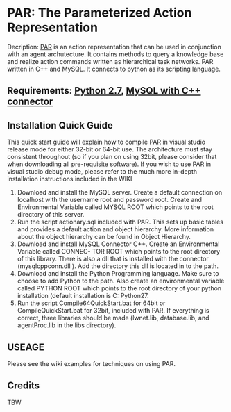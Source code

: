 # PAR: The Parameterized Action Representation
Decription: [PAR](http://dl.acm.org/citation.cfm?id=371552.371567) is an action representation that can be used in conjunction with an agent archutecture. It contains methods to query a knowledge base and realize action commands written as hierarchical task networks. PAR written in C++ and MySQL. It connects to python as its scripting language.
## Requirements: [Python 2.7](https://www.python.org/), [MySQL with C++ connector](https://www.mysql.com/)
## Installation Quick Guide
This quick start guide will explain how to compile PAR in visual studio release mode for either 32-bit or
64-bit use. The architecture must stay consistent throughout (so if you plan on using 32bit, please consider
that when downloading all pre-requisite software). If you wish to use PAR in visual studio debug mode,
please refer to the much more in-depth installation instructions included in the WIKI
1. Download and install the MySQL server. Create a default connection on localhost with the username
root and password root. Create and Environmental Variable called MYSQL ROOT which points
to the root directory of this server.
1. Run the script actionary.sql included with PAR. This sets up basic tables and provides a default action
and object hierarchy. More information about the object hierarchy can be found in Object Hierarchy.
1. Download and install MySQL Connector C++. Create an Environmental Variable called CONNEC-
TOR ROOT which points to the root directory of this library. There is also a dll that is installed
with the connector (mysqlcppconn.dll ). Add the directory this dll is located in to the path.
1. Download and install the Python Programming language. Make sure to choose to add Python to
the path. Also create an environmental variable called PYTHON ROOT which points to the root
directory of your python installation (default installation is C:
Python27.
1. Run the script Compile64QuickStart.bat for 64bit or CompileQuickStart.bat for 32bit, included with
PAR. If everything is correct, three libraries should be made (lwnet.lib, database.lib, and agentProc.lib
in the libs directory).
## USEAGE
Please see the wiki examples for techniques on using PAR.
## Credits
TBW
